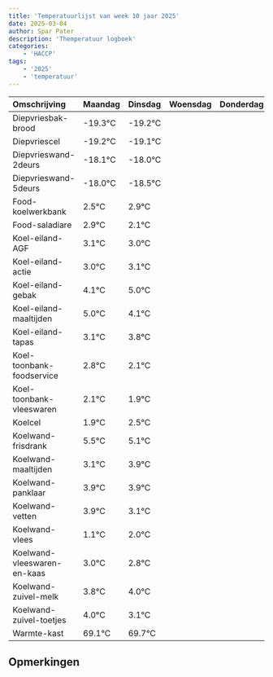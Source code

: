 ```yaml
---
title: 'Temperatuurlijst van week 10 jaar 2025'
date: 2025-03-04
author: Spar Pater
description: 'Themperatuur logboek'
categories:
    - 'HACCP'
tags:
    - '2025'
    - 'temperatuur'
---
```

|Omschrijving|Maandag|Dinsdag|Woensdag|Donderdag|Vrijdag|Zaterdag|Zondag|
|:---|:---|:---|:---|:---|:---|:---|:---|
|Diepvriesbak-brood|-19.3°C|-19.2°C| | | | | |
|Diepvriescel|-19.2°C|-19.1°C| | | | | |
|Diepvrieswand-2deurs|-18.1°C|-18.0°C| | | | | |
|Diepvrieswand-5deurs|-18.0°C|-18.5°C| | | | | |
|Food-koelwerkbank|2.5°C|2.9°C| | | | | |
|Food-saladiare|2.9°C|2.1°C| | | | | |
|Koel-eiland-AGF|3.1°C|3.0°C| | | | | |
|Koel-eiland-actie|3.0°C|3.1°C| | | | | |
|Koel-eiland-gebak|4.1°C|5.0°C| | | | | |
|Koel-eiland-maaltijden|5.0°C|4.1°C| | | | | |
|Koel-eiland-tapas|3.1°C|3.8°C| | | | | |
|Koel-toonbank-foodservice|2.8°C|2.1°C| | | | | |
|Koel-toonbank-vleeswaren|2.1°C|1.9°C| | | | | |
|Koelcel|1.9°C|2.5°C| | | | | |
|Koelwand-frisdrank|5.5°C|5.1°C| | | | | |
|Koelwand-maaltijden|3.1°C|3.9°C| | | | | |
|Koelwand-panklaar|3.9°C|3.9°C| | | | | |
|Koelwand-vetten|3.9°C|3.1°C| | | | | |
|Koelwand-vlees|1.1°C|2.0°C| | | | | |
|Koelwand-vleeswaren-en-kaas|3.0°C|2.8°C| | | | | |
|Koelwand-zuivel-melk|3.8°C|4.0°C| | | | | |
|Koelwand-zuivel-toetjes|4.0°C|3.1°C| | | | | |
|Warmte-kast|69.1°C|69.7°C| | | | | |

## Opmerkingen


